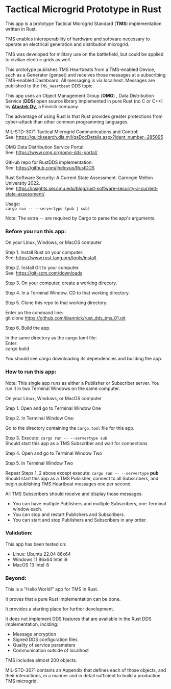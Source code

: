# Tactical Microgrid Prototype in Rust
This app is a prototype Tactical Microgrid Standard (**TMS**) implementation written in Rust.  

TMS enables interoperability of hardware and software necessary to operate an electrical generation and distribution microgrid.  

TMS was developed for military use on the battlefield, but could be applied to civilian electric grids as well.  


This prototype publishes TMS Heartbeats from a TMS-enabled Device, such as a Generator (genset) and receives those messages at a subscribing TMS-enabled Dashboard. All messaging is via localhost. Messages are published to the `TMS_Heartbeat` DDS topic.

This app uses an Object Management Group (**OMG**) , Data Distribution Service (**DDS**) open source library implemented in pure Rust (no C or C++) by **[Atostek Oy](https://atostek.com/en/company/#yhteys)**, a Finnish company.  

The advantage of using Rust is that Rust provides greater protections from cyber-attack than other common programming languages.  

MIL-STD-3071 Tactical Microgrid Communications and Control:  
See: https://quicksearch.dla.mil/qsDocDetails.aspx?ident_number=285095  

OMG Data Distribution Service Portal:  
See: https://www.omg.org/omg-dds-portal/  

GitHub repo for RustDDS implementation:  
See: https://github.com/jhelovuo/RustDDS  

Rust Software Security: A Current State Assessment. 
Carnegie Mellon University 
2022.  
See: https://insights.sei.cmu.edu/blog/rust-software-security-a-current-state-assessment/  

Usage:  
  `cargo run -- --servertype [pub | sub]`  

Note: The extra `--` are required by Cargo to parse the app's arguments.  

### Before you run this app:
On your Linux, Windows, or MacOS computer  

Step 1. Install Rust on your computer.  
See: https://www.rust-lang.org/tools/install.  

Step 2. Install Git to your computer.  
See: https://git-scm.com/downloads

Step 3. On your computer, create a working direcory.  

Step 4. In a Terminal Window, CD to that working directory.  

Step 5. Clone this repo to that working directory.

Enter on the command line:  
git clone https://github.com/jbannick/rust_dds_tms_01.git  

Step 6. Build the app. 

In the same directory as the cargo.toml file:  
Enter:  
cargo build  

You should see cargo downloading its dependencies and building the app.  

### How to run this app:  

Note: This single app runs as either a Publisher or Subscriber server.  You run it in two Terminal Windows on the same computer.  
 
On your Linux, Windows, or MacOS computer  

Step 1. Open and go to Terminal Window One  

Step 2. In Terminal Window One: 

Go to the directory containing the `Cargo.toml` file for this app. 
  
Step 3. Execute: `cargo run -- --servertype sub`  
        Should start this app as a TMS Subscriber and wait for connections  

Step 4. Open and go to Terminal Window Two  
 
Step 5. In Terminal Window Two  

Repeat Steps 1. 2 above except execute: `cargo run -- --servertype` **pub**    
Should start this app as a TMS Publisher, connect to all Subscribers, and begin publishing TMS Heartbeat messages one per second.  
        
All TMS Subscribers should receive and display those messages.  

* You can have multiple Publishers and multiple Subscribers, one Terminal window each.  
* You can stop and restart Publishers and Subscribers.  
* You can start and stop Publishers and Subscribers in any order.  

### Validation:
This app has been tested on:

* Linux: Ubuntu 22.04 86x64  
* Windows 11 86x64 Intel i9  
* MacOS 13 Intel i5

### Beyond:  

This is a "Hello World!" app for TMS in Rust.  

It proves that a pure Rust implementation can be done.  

It provides a starting place for further development.  

It does not implement DDS features that are available in the Rust DDS implementation, inclding:  
* Message encryption  
* Signed DDS configuration files  
* Quality of service parameters  
* Communication outside of localhost  

TMS includes almost 200 objects.  

MIL-STD-3071 contains an Appendix that defines each of those objects, and their interactions, in a manner and in detail sufficient to build a production TMS microgrid.